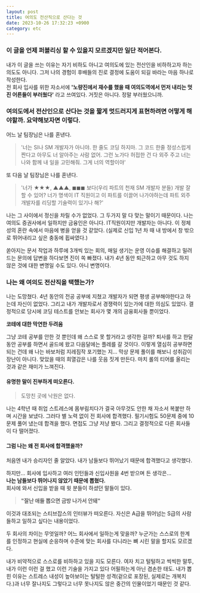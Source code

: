 ```yaml
---
layout: post
title: 여의도 전산직으로 산다는 것
date: 2023-10-26 17:32:23 +0900
category: etc
---
```


### 이 글을 언제 퍼블리싱 할 수 있을지 모르겠지만 일단 적어본다.

내가 이 글을 쓰는 이유는 자기 비하도 아니고 여의도에 있는 전산인을 비하하고자 하는 의도도 아니다. 그저 나의 경험이 후배들의 진로 결정에 도움이 되길 바라는 마음 하나로 작성한다.  
전 회사 입사를 위한 자소서에 **'노량진에서 재수를 했을 때 여의도역에서 먼저 내리는 멋진 어른들이 부러웠다'** 라고 쓰여있다. 거짓은 아니다. 정말 부러웠으니까.

### 여의도에서 전산인으로 산다는 것을 짧게 멋드러지게 표현하려면 어떻게 해야할까. 요약해보자면 이렇다.

어느 날 팀장님은 나를 혼낸다.  
>'너는 SI나 SM 개발자가 아니야. 한 줄도 코딩 하지마. 그 코드 한줄 정성스럽게 짠다고 아무도 너 알아주는 사람 없어. 그런 노가다 허접한 건 다 외주 주고 너는 나와 함께 내 일을 고민해줘. 그게 너의 역할이야' 

또 다음 날 팀장님은 나를 혼낸다.  
>'너가 ★★★, ▲▲▲, ◼◼◼  보다(우리 파트의 천재 SM 개발자 분들) 개발 잘 할 수 있어? 너가 명색이 IT 직원이고 이 파트를 이끌어 나가야하는데 파트 외주 개발자를 리딩할 기술력이 있기나 해?'  

나는 그 사이에서 정신을 차릴 수가 없었다. 그 두가지 말 다 맞는 말이기 때문이다. 나는 여의도 증권사에서 일하지만 금융인은 아니다. IT직원이지만 개발자는 아니다. 이 정체성의 혼란 속에서 마음에 병을 얻을 것 같았다. (실제로 신입 1년 차 때 내 방에서 창 밖으로 뛰어내리고 싶은 충동에 휩싸였다.)

쏟아지는 문서 작업과 하루에 3개씩 있는 회의, 매일 생기는 운영 이슈를 해결하고 밀려드는 문의에 답변을 하다보면 진이 쏙 빠졌다. 내가 4년 동안 퇴근하고 아무 것도 하지 않은 것에 대한 변명일 수도 있다. 아니 변명이다.

### 나는 왜 여의도 전산직을 택했는가?  

나는 도망쳤다. 4년 동안의 전공 공부에 지쳤고 개발자가 되면 평생 공부해야한다고 하는데 자신이 없었다. 그리고 내가 개발자로서 경쟁력이 있는가에 대한 의심도 있었다. 결정적으로 당시에 코딩 테스트를 안보는 회사가 몇 개의 금융회사들 뿐이었다.

**코테에 대한 막연한 두려움**

그냥 코테 공부를 안한 것 뿐인데 왜 스스로 못 할거라고 생각한 걸까? 퇴사를 하고 한달동안 공부를 하면서 골드에 왔고 다음달에는 플레를 갈 것이다. 이렇게 열심히 공부하면 되는 건데 왜 나는 바보처럼 지레짐작 포기했는 지... 막상 문제 풀이를 해보니 성취감이 장난이 아니다. 맞았을 때의 희열감은 나를 웃음 짓게 만든다. 마치 롤의 티어를 올리는 것과 같은 재미가 느껴진다.

#### 유명한 말이 진부하게 떠오른다.
>도망친 곳에 낙원은 없다.

나는 4학년 때 취업 스트레스에 몸부림치다가 결국 아무것도 안한 채 자소서 복붙만 하며 시간을 보냈다. 그러다 별 노력 없이 전 회사에 합격했다. 필기시험도 50문제 중에 10문제 풀어 냈는데 합격을 했다. 면접도 그냥 저냥 봤다. 그리고 결정적으로 다른 회사들이 다 떨어졌다.  

#### 그럼 나는 왜 전 회사에 합격했을까?  
처음엔 내가 승리자인 줄 알았다. 내가 남들보다 뛰어났기 때문에 합격했다고 생각했다.

하지만... 회사에 입사하고 여러 인턴들과 신입사원을 4번 받으며 든 생각은...  
**나는 남들보다 뛰어나지 않았기 때문에 뽑혔다.**  
회사에 와서 신입을 받을 때 윗 분들이 하셨던 말들이 있다.  
>**"잘난 애들 뽑으면 금방 나가서 안돼"**

이것과 대조되는 스티브잡스의 인터뷰가 떠오른다. 자신은 A급을 뛰어넘는 S급의 사람들하고 일하고 싶다는 내용이었다.

두 회사의 차이는 무엇일까? 어느 회사에서 일하는게 맞을까? 누군가는 스스로의 한계를 인정하고 현실에 순응하며 수준에 맞는 회사를 다니라는 뼈 시린 말을 할지도 모르겠다.  

내가 비약적으로 스스로를 비하하고 있을 지도 모른다. 여자 치고 털털하고 씩씩한 말투, 내가 이런 이런 걸 했고 이런 기술을 가지고 있다 어필하는게 아닌 겸손한 태도. 내가 뽑힌 이유는 스트레스 내성이 높아보이는 털털한 성격(겉으로 포장된, 실제로는 개복치다.)과 너무 잘나지도 그렇다고 너무 못나지도 않은 중간의 인물이었기 때문인 것 같다.
